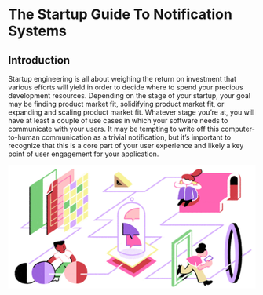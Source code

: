 # The Startup Guide To Notification Systems

## Introduction

Startup engineering is all about weighing the return on investment that various efforts will yield in order to decide where to spend your precious development resources. Depending on the stage of your startup, your goal may be finding product market fit, solidifying product market fit, or expanding and scaling product market fit. Whatever stage you’re at, you will have at least a couple of use cases in which your software needs to communicate with your users. It may be tempting to write off this computer-to-human communication as a trivial notification, but it’s important to recognize that this is a core part of your user experience and likely a key point of user engagement for your application. 

![Intro Illustration](img/introduction.jpg?raw=true)
